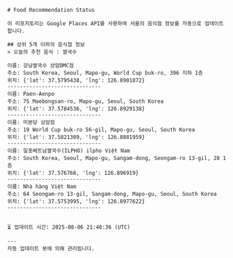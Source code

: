 
    # Food Recommendation Status

    이 리포지토리는 Google Places API를 사용하여 서울의 음식점 정보를 자동으로 업데이트합니다.

    ## 상위 5개 이하의 음식점 정보
    > 오늘의 추천 음식 : 쌀국수

	이름: 강남쌀국수 상암DMC점
	주소: South Korea, Seoul, Mapo-gu, World Cup buk-ro, 396 지하 1층
	위치: {'lat': 37.5795438, 'lng': 126.8901872}
	------------------------------
	이름: Paen-Aenpo
	주소: 75 Maebongsan-ro, Mapo-gu, Seoul, South Korea
	위치: {'lat': 37.5784536, 'lng': 126.8929138}
	------------------------------
	이름: 미분당 상암점
	주소: 19 World Cup buk-ro 56-gil, Mapo-gu, Seoul, South Korea
	위치: {'lat': 37.5821309, 'lng': 126.8881959}
	------------------------------
	이름: 일포베트남쌀국수(ILPHO) ilpho Việt Nam
	주소: South Korea, Seoul, Mapo-gu, Sangam-dong, Seongam-ro 13-gil, 28 1층
	위치: {'lat': 37.576768, 'lng': 126.896919}
	------------------------------
	이름: Nhà hàng Việt Nam
	주소: 64 Seongam-ro 13-gil, Sangam-dong, Mapo-gu, Seoul, South Korea
	위치: {'lat': 37.5753995, 'lng': 126.8977622}
	------------------------------


    ⏳ 업데이트 시간: 2025-08-06 21:46:36 (UTC)

    ---
    자동 업데이트 봇에 의해 관리됩니다.
    